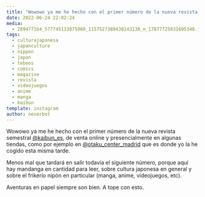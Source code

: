 ```yaml
---
title: "Wowowo ya me he hecho con el primer número de la nueva revista semestral @kaibun_es"
date: 2022-06-24 22:02:24
media: 
  - 289477164_577745133875960_1157527388430143138_n_17877725831695348.jpg
tags: 
  - culturajaponesa
  - japanculture
  - nippon
  - japon
  - tebeos
  - comics
  - magazine
  - revista
  - videojuegos
  - anime
  - manga
  - kaibun
template: instagram
author: neverbot
---
```


Wowowo ya me he hecho con el primer número de la nueva revista semestral [@kaibun_es](https://instagram.com/kaibun_es), de venta online y presencialmente en algunas tiendas, como por ejemplo en [@otaku_center_madrid](https://instagram.com/otaku_center_madrid) que es donde yo la he cogido esta misma tarde. 

Menos mal que tardará en salir todavía el siguiente número, porque aquí hay mandanga en cantidad para leer, sobre cultura japonesa en general y sobre el frikerío nipón en particular (manga, anime, videojuegos, etc).

Aventuras en papel siempre son bien. A tope con esto. 
